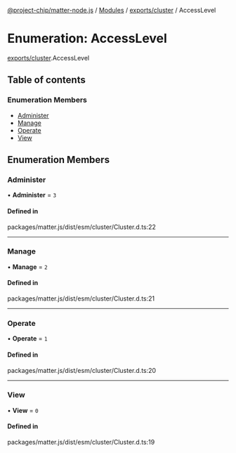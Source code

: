[@project-chip/matter-node.js](../README.md) / [Modules](../modules.md) / [exports/cluster](../modules/exports_cluster.md) / AccessLevel

# Enumeration: AccessLevel

[exports/cluster](../modules/exports_cluster.md).AccessLevel

## Table of contents

### Enumeration Members

- [Administer](exports_cluster.AccessLevel.md#administer)
- [Manage](exports_cluster.AccessLevel.md#manage)
- [Operate](exports_cluster.AccessLevel.md#operate)
- [View](exports_cluster.AccessLevel.md#view)

## Enumeration Members

### Administer

• **Administer** = ``3``

#### Defined in

packages/matter.js/dist/esm/cluster/Cluster.d.ts:22

___

### Manage

• **Manage** = ``2``

#### Defined in

packages/matter.js/dist/esm/cluster/Cluster.d.ts:21

___

### Operate

• **Operate** = ``1``

#### Defined in

packages/matter.js/dist/esm/cluster/Cluster.d.ts:20

___

### View

• **View** = ``0``

#### Defined in

packages/matter.js/dist/esm/cluster/Cluster.d.ts:19
